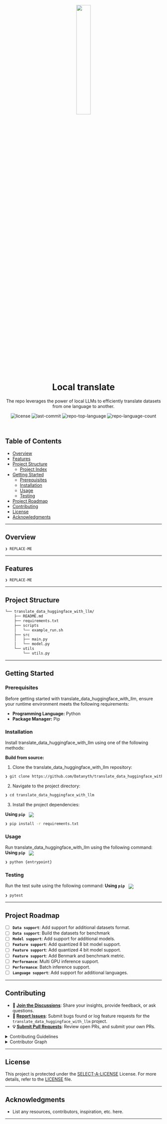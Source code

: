 <p align="center">
    <img src="https://huggingface.co/datasets/TransTa/images_icons/resolve/main/llama_translate.jpg" align="center" width="30%">
</p>
<p align="center"><h1 align="center">Local translate</h1></p>
<p align="center">
	<!-- <em><code>❯
</code></em> -->
   The repo leverages the power of local LLMs to efficiently translate datasets from one language to another.
</p>
<p align="center">
	<img src="https://img.shields.io/github/license/Datanyth/translate_data_huggingface_with_llm?style=default&logo=opensourceinitiative&logoColor=white&color=0080ff" alt="license">
	<img src="https://img.shields.io/github/last-commit/Datanyth/translate_data_huggingface_with_llm?style=default&logo=git&logoColor=white&color=0080ff" alt="last-commit">
	<img src="https://img.shields.io/github/languages/top/Datanyth/translate_data_huggingface_with_llm?style=default&color=0080ff" alt="repo-top-language">
	<img src="https://img.shields.io/github/languages/count/Datanyth/translate_data_huggingface_with_llm?style=default&color=0080ff" alt="repo-language-count">
</p>
<p align="center"><!-- default option, no dependency badges. -->
</p>
<p align="center">
	<!-- default option, no dependency badges. -->
</p>
<br>

##  Table of Contents

- [ Overview](#-overview)
- [ Features](#-features)
- [ Project Structure](#-project-structure)
  - [ Project Index](#-project-index)
- [ Getting Started](#-getting-started)
  - [ Prerequisites](#-prerequisites)
  - [ Installation](#-installation)
  - [ Usage](#-usage)
  - [ Testing](#-testing)
- [ Project Roadmap](#-project-roadmap)
- [ Contributing](#-contributing)
- [ License](#-license)
- [ Acknowledgments](#-acknowledgments)

---

##  Overview

<code>❯ REPLACE-ME</code>

---

##  Features

<code>❯ REPLACE-ME</code>

---

##  Project Structure

```sh
└── translate_data_huggingface_with_llm/
    ├── README.md
    ├── requirements.txt
    ├── scripts
    │   └── example_run.sh
    ├── src
    │   ├── main.py
    │   └── model.py
    └── utils
        └── utils.py
```




---
##  Getting Started

###  Prerequisites

Before getting started with translate_data_huggingface_with_llm, ensure your runtime environment meets the following requirements:

- **Programming Language:** Python
- **Package Manager:** Pip


###  Installation

Install translate_data_huggingface_with_llm using one of the following methods:

**Build from source:**

1. Clone the translate_data_huggingface_with_llm repository:
```sh
❯ git clone https://github.com/Datanyth/translate_data_huggingface_with_llm
```

2. Navigate to the project directory:
```sh
❯ cd translate_data_huggingface_with_llm
```

3. Install the project dependencies:


**Using `pip`** &nbsp; [<img align="center" src="https://img.shields.io/badge/Pip-3776AB.svg?style={badge_style}&logo=pypi&logoColor=white" />](https://pypi.org/project/pip/)

```sh
❯ pip install -r requirements.txt
```




###  Usage
Run translate_data_huggingface_with_llm using the following command:
**Using `pip`** &nbsp; [<img align="center" src="https://img.shields.io/badge/Pip-3776AB.svg?style={badge_style}&logo=pypi&logoColor=white" />](https://pypi.org/project/pip/)

```sh
❯ python {entrypoint}
```


###  Testing
Run the test suite using the following command:
**Using `pip`** &nbsp; [<img align="center" src="https://img.shields.io/badge/Pip-3776AB.svg?style={badge_style}&logo=pypi&logoColor=white" />](https://pypi.org/project/pip/)

```sh
❯ pytest
```


---
##  Project Roadmap

<!-- - [X] **`Task 1`**: <strike>Implement feature one.</strike>
- [ ] **`Task 2`**: Implement feature two.
- [ ] **`Task 3`**: Implement feature three. -->

- [ ] **`Data support`**: Add support for additional datasets format.
- [ ] **`Data support`**: Build the datasets for benchmark
- [ ] **`Model support`**: Add support for additional models.
- [ ] **`Feature support`**: Add quantized 8 bit model support.
- [ ] **`Feature support`**: Add quantized 4 bit model support.
- [ ] **`Feature support`**: Add Benmark and benchmark metric.
- [ ] **`Performance`**: Multi GPU inference support.
- [ ] **`Performance`**: Batch inference support.
- [ ] **`Language support`**: Add support for additional languages.

---

##  Contributing

- **💬 [Join the Discussions](https://github.com/Datanyth/translate_data_huggingface_with_llm/discussions)**: Share your insights, provide feedback, or ask questions.
- **🐛 [Report Issues](https://github.com/Datanyth/translate_data_huggingface_with_llm/issues)**: Submit bugs found or log feature requests for the `translate_data_huggingface_with_llm` project.
- **💡 [Submit Pull Requests](https://github.com/Datanyth/translate_data_huggingface_with_llm/blob/main/CONTRIBUTING.md)**: Review open PRs, and submit your own PRs.

<details closed>
<summary>Contributing Guidelines</summary>

1. **Fork the Repository**: Start by forking the project repository to your github account.
2. **Clone Locally**: Clone the forked repository to your local machine using a git client.
   ```sh
   git clone https://github.com/Datanyth/translate_data_huggingface_with_llm
   ```
3. **Create a New Branch**: Always work on a new branch, giving it a descriptive name.
   ```sh
   git checkout -b new-feature-x
   ```
4. **Make Your Changes**: Develop and test your changes locally.
5. **Commit Your Changes**: Commit with a clear message describing your updates.
   ```sh
   git commit -m 'Implemented new feature x.'
   ```
6. **Push to github**: Push the changes to your forked repository.
   ```sh
   git push origin new-feature-x
   ```
7. **Submit a Pull Request**: Create a PR against the original project repository. Clearly describe the changes and their motivations.
8. **Review**: Once your PR is reviewed and approved, it will be merged into the main branch. Congratulations on your contribution!
</details>

<details closed>
<summary>Contributor Graph</summary>
<br>
<p align="left">
   <a href="https://github.com{/Datanyth/translate_data_huggingface_with_llm/}graphs/contributors">
      <img src="https://contrib.rocks/image?repo=Datanyth/translate_data_huggingface_with_llm">
   </a>
</p>
</details>

---

##  License

This project is protected under the [SELECT-A-LICENSE](https://choosealicense.com/licenses) License. For more details, refer to the [LICENSE](https://choosealicense.com/licenses/) file.

---

##  Acknowledgments

- List any resources, contributors, inspiration, etc. here.

---